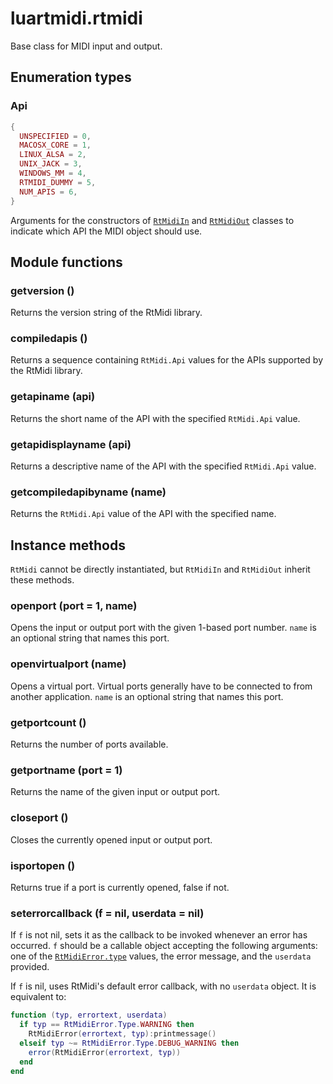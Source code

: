 # luartmidi.rtmidi

Base class for MIDI input and output.

## Enumeration types

### Api

```lua
{
  UNSPECIFIED = 0,
  MACOSX_CORE = 1,
  LINUX_ALSA = 2,
  UNIX_JACK = 3,
  WINDOWS_MM = 4,
  RTMIDI_DUMMY = 5,
  NUM_APIS = 6,
}
```

Arguments for the constructors of [`RtMidiIn`](./luartmidi.rtmidiin.md) and
[`RtMidiOut`](./luartmidi.rtmidiout.md) classes to indicate which API the MIDI
object should use.

## Module functions

### getversion ()

Returns the version string of the RtMidi library.

### compiledapis ()

Returns a sequence containing `RtMidi.Api` values for the APIs supported by the
RtMidi library.

### getapiname (api)

Returns the short name of the API with the specified `RtMidi.Api` value.

### getapidisplayname (api)

Returns a descriptive name of the API with the specified `RtMidi.Api` value.

### getcompiledapibyname (name)

Returns the `RtMidi.Api` value of the API with the specified name.

## Instance methods
`RtMidi` cannot be directly instantiated, but `RtMidiIn` and `RtMidiOut` inherit these methods.

### openport (port = 1, name)

Opens the input or output port with the given 1-based port number.
`name` is an optional string that names this port.

### openvirtualport (name)

Opens a virtual port. Virtual ports generally have to be connected to from another application.
`name` is an optional string that names this port.

### getportcount ()

Returns the number of ports available.

### getportname (port = 1)

Returns the name of the given input or output port.

### closeport ()

Closes the currently opened input or output port.

### isportopen ()

Returns true if a port is currently opened, false if not.

### seterrorcallback (f = nil, userdata = nil)

If `f` is not nil, sets it as the callback to be invoked whenever an
error has occurred. `f` should be a callable object accepting the following
arguments: one of the [`RtMidiError.type`](./luartmidi.rtmidierror.md) values,
the error message, and the `userdata` provided.

If `f` is nil, uses RtMidi's default error callback, with no `userdata` object.
It is equivalent to:

```lua
function (typ, errortext, userdata)
  if typ == RtMidiError.Type.WARNING then
    RtMidiError(errortext, typ):printmessage()
  elseif typ ~= RtMidiError.Type.DEBUG_WARNING then
    error(RtMidiError(errortext, typ))
  end
end
```
